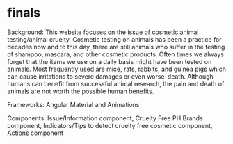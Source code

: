 # finals

Background:
This website focuses on the issue of cosmetic animal testing/animal cruelty. Cosmetic testing on animals has been a practice for decades now and to this day, there are still animals who suffer in the testing of shampoo, mascara, and other cosmetic products.  Often times we always forget that the items we use on a daily basis might have been tested on animals. Most frequently used are mice, rats, rabbits, and guinea pigs which can cause irritations to severe damages or even worse–death. Although humans can benefit from successful animal research, the pain and death of animals are not worth the possible human benefits.

Frameworks:
Angular Material and Animations

Components:
Issue/Information component, Cruelty Free PH Brands component, Indicators/Tips to detect cruelty free cosmetic component, Actions component

